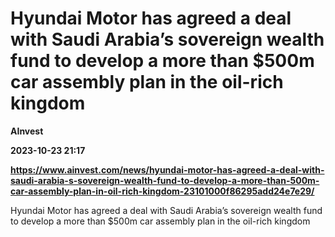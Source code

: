# Hyundai Motor has agreed a deal with Saudi Arabia’s sovereign wealth fund to develop a more than $500m car assembly plan in the oil-rich kingdom
**AInvest**

**2023-10-23 21:17**

**https://www.ainvest.com/news/hyundai-motor-has-agreed-a-deal-with-saudi-arabia-s-sovereign-wealth-fund-to-develop-a-more-than-500m-car-assembly-plan-in-oil-rich-kingdom-23101000f86295add24e7e29/**

Hyundai Motor has agreed a deal with Saudi Arabia’s sovereign wealth fund to develop a more than $500m car assembly plan in the oil-rich kingdom